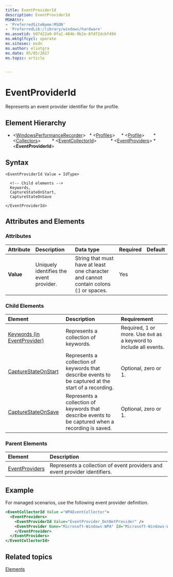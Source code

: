```yaml
---
title: EventProviderId
description: EventProviderId
MSHAttr:
- 'PreferredSiteName:MSDN'
- 'PreferredLib:/library/windows/hardware'
ms.assetid: b97422a9-0fa1-484b-9b2e-8fd72dcbf494
ms.mktglfcycl: operate
ms.sitesec: msdn
ms.author: eliotgra
ms.date: 05/05/2017
ms.topic: article


---
```



# EventProviderId

Represents an event provider identifier for the profile.


## Element Hierarchy

* \<[WindowsPerformanceRecorder](windowsperformancerecorder.md)\>
  * \<[Profiles](profiles.md)\>
    * \<[Profile](profile-wpr.md)\>
      * \<[Collectors](collectors.md)\>
        * \<[EventCollectorId](eventcollectorid.md)\>
          * \<[EventProviders](eventproviders.md)\>
            * \<**EventProviderId**\>


## Syntax

```
<EventProviderId Value = IdType>

  <!-- Child elements -->
  Keywords,
  CaptureStateOnStart,
  CaptureStateOnSave

</EventProviderId>
```


## Attributes and Elements


### Attributes

| Attribute | Description                             | Data type                                                                             | Required | Default |
| :-------- | :-------------------------------------- | :------------------------------------------------------------------------------------ | :------- | :------ |
| **Value** | Uniquely identifies the event provider. | String that must have at least one character and cannot contain colons (:) or spaces. | Yes      |         |


### Child Elements

| Element                                                       | Description                                                                                          | Requirement                                                        |
| :------------------------------------------------------------ | :--------------------------------------------------------------------------------------------------- | :----------------------------------------------------------------- |
| [Keywords (in EventProvider)](keywords--in-eventprovider-.md) | Represents a collection of keywords.                                                                 | Required, 1 or more. Use `0x0` as a keyword to include all events. |
| [CaptureStateOnStart](capturestateonstart.md)                 | Represents a collection of keywords that describe events to be captured at the start of a recording. | Optional, zero or 1.                                               |
| [CaptureStateOnSave](capturestateonsave.md)                   | Represents a collection of keywords that describe events to be captured when a recording is saved.   | Optional, zero or 1.                                               |


### Parent Elements

| Element                             | Description                                                                |
| :---------------------------------- | :------------------------------------------------------------------------- |
| [EventProviders](eventproviders.md) | Represents a collection of event providers and event provider identifiers. |


## Example

For managed scenarios, use the following event provider definition.

```xml
<EventCollectorId Value ="WPAEventCollector">
  <EventProviders>
    <EventProviderId Value="EventProvider_DotNetProvider" />
    <EventProvider Name="Microsoft-Windows-WPA" Id="Microsoft-Windows-WPA" Stack="true">
    </EventProvider>
  </EventProviders>
</EventCollectorId>
```


## Related topics

[Elements](elements.md)

